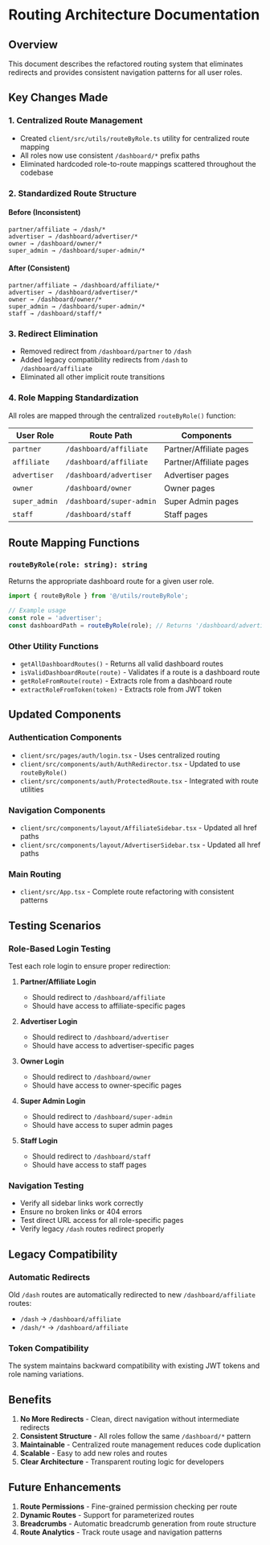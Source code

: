 # Routing Architecture Documentation

## Overview
This document describes the refactored routing system that eliminates redirects and provides consistent navigation patterns for all user roles.

## Key Changes Made

### 1. Centralized Route Management
- Created `client/src/utils/routeByRole.ts` utility for centralized route mapping
- All roles now use consistent `/dashboard/*` prefix paths
- Eliminated hardcoded role-to-route mappings scattered throughout the codebase

### 2. Standardized Route Structure

#### Before (Inconsistent)
```
partner/affiliate → /dash/*
advertiser → /dashboard/advertiser/*
owner → /dashboard/owner/*
super_admin → /dashboard/super-admin/*
```

#### After (Consistent)
```
partner/affiliate → /dashboard/affiliate/*
advertiser → /dashboard/advertiser/*
owner → /dashboard/owner/*
super_admin → /dashboard/super-admin/*
staff → /dashboard/staff/*
```

### 3. Redirect Elimination
- Removed redirect from `/dashboard/partner` to `/dash`
- Added legacy compatibility redirects from `/dash` to `/dashboard/affiliate`
- Eliminated all other implicit route transitions

### 4. Role Mapping Standardization
All roles are mapped through the centralized `routeByRole()` function:

| User Role | Route Path | Components |
|-----------|------------|------------|
| `partner` | `/dashboard/affiliate` | Partner/Affiliate pages |
| `affiliate` | `/dashboard/affiliate` | Partner/Affiliate pages |  
| `advertiser` | `/dashboard/advertiser` | Advertiser pages |
| `owner` | `/dashboard/owner` | Owner pages |
| `super_admin` | `/dashboard/super-admin` | Super Admin pages |
| `staff` | `/dashboard/staff` | Staff pages |

## Route Mapping Functions

### `routeByRole(role: string): string`
Returns the appropriate dashboard route for a given user role.

```typescript
import { routeByRole } from '@/utils/routeByRole';

// Example usage
const role = 'advertiser';
const dashboardPath = routeByRole(role); // Returns '/dashboard/advertiser'
```

### Other Utility Functions
- `getAllDashboardRoutes()` - Returns all valid dashboard routes
- `isValidDashboardRoute(route)` - Validates if a route is a dashboard route
- `getRoleFromRoute(route)` - Extracts role from a dashboard route
- `extractRoleFromToken(token)` - Extracts role from JWT token

## Updated Components

### Authentication Components
- `client/src/pages/auth/login.tsx` - Uses centralized routing
- `client/src/components/auth/AuthRedirector.tsx` - Updated to use `routeByRole()`
- `client/src/components/auth/ProtectedRoute.tsx` - Integrated with route utilities

### Navigation Components
- `client/src/components/layout/AffiliateSidebar.tsx` - Updated all href paths
- `client/src/components/layout/AdvertiserSidebar.tsx` - Updated all href paths

### Main Routing
- `client/src/App.tsx` - Complete route refactoring with consistent patterns

## Testing Scenarios

### Role-Based Login Testing
Test each role login to ensure proper redirection:

1. **Partner/Affiliate Login**
   - Should redirect to `/dashboard/affiliate`
   - Should have access to affiliate-specific pages

2. **Advertiser Login**
   - Should redirect to `/dashboard/advertiser`  
   - Should have access to advertiser-specific pages

3. **Owner Login**
   - Should redirect to `/dashboard/owner`
   - Should have access to owner-specific pages

4. **Super Admin Login**
   - Should redirect to `/dashboard/super-admin`
   - Should have access to super admin pages

5. **Staff Login**
   - Should redirect to `/dashboard/staff`
   - Should have access to staff pages

### Navigation Testing
- Verify all sidebar links work correctly
- Ensure no broken links or 404 errors
- Test direct URL access for all role-specific pages
- Verify legacy `/dash` routes redirect properly

## Legacy Compatibility

### Automatic Redirects
Old `/dash` routes are automatically redirected to new `/dashboard/affiliate` routes:
- `/dash` → `/dashboard/affiliate`
- `/dash/*` → `/dashboard/affiliate`

### Token Compatibility
The system maintains backward compatibility with existing JWT tokens and role naming variations.

## Benefits

1. **No More Redirects** - Clean, direct navigation without intermediate redirects
2. **Consistent Structure** - All roles follow the same `/dashboard/*` pattern
3. **Maintainable** - Centralized route management reduces code duplication
4. **Scalable** - Easy to add new roles and routes
5. **Clear Architecture** - Transparent routing logic for developers

## Future Enhancements

1. **Route Permissions** - Fine-grained permission checking per route
2. **Dynamic Routes** - Support for parameterized routes
3. **Breadcrumbs** - Automatic breadcrumb generation from route structure
4. **Route Analytics** - Track route usage and navigation patterns